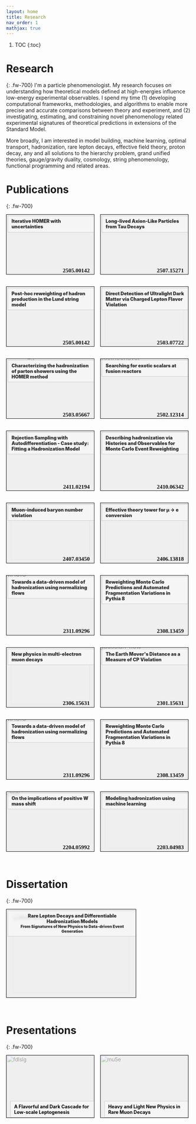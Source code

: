 ```yaml
---
layout: home
title: Research
nav_order: 1 
mathjax: true
---
```

1. TOC
{:toc}
<!---
## Table of contents
{: .no_toc .text-delta }

1. TOC
{:toc}

## **Summary**
{: .py-3}
/--->
<!---Many sub-fields of physics focus on formulating theories of macroscopic behavior from microscopic dynamics. High energy physics takes this to the extreme by using particle colliders as ''zeptoscopes'' (i.e. machines that can probe distances of $$\approx 10^{-21}$$ meters) to investigate the microscopic properties of fundamental matter. A relatively simple quantitative model, known as the Standard Model (SM) of elementary particle physics, can be used to predict the results of these collider experiments with astounding precision. However, while the SM correctly predicts a vast amount of collected experimental data there are still subsets of observations that are in *tension* with its theoretical predictions. My research primarily focuses on *understanding* and *bridging* this gap between discrepant theoretical predictions and experimental measurements./--->
# **Research** 
{: .fw-700}
I'm a particle phenomenologist. My research focuses on understanding how theoretical models defined at high-energies influence low-energy experimental observables. I spend my time (1) developing computational frameworks, methodologies, and algorithms to enable more precise and accurate comparisons between theory and experiment, and (2) investigating, estimating, and constraining novel phenomenology related experimental signatures of theoretical predictions in extensions of the Standard Model. 

More broadly, I am interested in model building, machine learning, optimal transport, hadronization, rare lepton decays, effective field theory, proton decay, any and all solutions to the hierarchy problem, grand unified theories, gauge/gravity duality, cosmology, string phenomenology, functional programming and related areas.


# **Publications**
{: .fw-700}

<style>
  .project-container {
    display: flex;
    flex-direction: column;
    gap: 1rem;
    width: 98%;
  }

  .project-block {
    flex: 1;
    position: relative;
    overflow: hidden;
    width: 100%;
    aspect-ratio: 3.236 / 2.2;
    max-width: 350px;
    background-color: #e0e0e0;
    display: block;
    border: 1px solid black;
    text-decoration: none;
    color: inherit;
    margin-bottom: 2rem;
  }

  .project-block img {
    width: 100%;
    height: 100%;
    object-fit: contain;
    object-position: center;
    transform: scale(var(--thumb-scale, 1));  /* zoom out effect, defaults to 1 */
    transform-origin: center;
    display: block;
  }

  .project-overlay {
    position: absolute;
    top: 0; 
    left: 0;
    width: 100%; height: 100%;
    display: flex;
    /*align-items: flex-end;*/ /* Place text box at top */
    align-items: flex-start;   /* Place text box at bottom */
    justify-content: center;
    padding: 3px 3px 3px 3px;
    background-color: rgba(250, 250, 250, 0.6);
  }

  .project-text-strip {
    width: 100%;
    margin-top: 0;
    background: rgba(255, 255, 255, 0.4);
    backdrop-filter: blur(3px);
    -webkit-backdrop-filter: blur(3px);
    color:  rgba(49, 49, 49, 1);;
    font-size: 0.9em;
    font-weight: 900;
    padding: 0.5em 0.75em;
    text-align: left;
    border: 1px solid #ccc;
  }

  .project-top-text {
  position: absolute;
  /*top: 10px;*/
  bottom: 0px;
  right: 10px;
  color: rgba(134, 0, 0, 1);
  font-weight: bold;
  /*background: rgba(255, 255, 255, 0.6);*/
  padding: 0em 0em;
  /*border: 1px solid #ccc;*/
  /*backdrop-filter: blur(5px);*/
  /*-webkit-backdrop-filter: blur(5px);*/
  z-index: 2;
}

  @media (min-width: 600px) {
    .project-container {
      flex-direction: row;
    }
  }
</style>

<!--- Import external font /--->
<link href="https://fonts.googleapis.com/css2?family=Orbitron:wght@900&display=swap" rel="stylesheet">
<style>
.special-text {
  font-family: "Orbitron", normal;  /* or any web-safe or imported font */
  font-size: 1.1em;
  font-weight: 900;
  color: #111111ff;
  margin: 0.1em 0.1em;
}
</style>

<div class="project-container">
  <a href="insert hyperlink" class="project-block" style="--thumb-scale: 1.6;">
    <img src="{{ './images/thumbnails/iHOMER.png' | relative_url }}" alt="posthocflavor">
    <div class="project-top-text special-text">2505.00142</div>
    <div class="project-overlay">
      <div class="project-text-strip">
        Iterative HOMER with uncertainties
      </div>
    </div>
  </a>

  <a href="insert hyperlink" class="project-block" style="--thumb-scale: 1.3;">
    <img src="{{ './images/thumbnails/SHiP_tau_ALP.svg' | relative_url }}" alt="posthocflavor">
    <div class="project-top-text special-text">2507.15271</div>
    <div class="project-overlay">
      <div class="project-text-strip">
        Long-lived Axion-Like Particles from Tau Decays
      </div>
    </div>
  </a>
</div>


<div class="project-container">
  <a href="insert hyperlink" class="project-block">
    <img src="{{ './images/thumbnails/posthoc_flav.png' | relative_url }}" alt="posthocflavor" style="--thumb-scale: 1.6;">
    <div class="project-top-text special-text">2505.00142</div>
    <div class="project-overlay">
      <div class="project-text-strip">
        Post-hoc reweighting of hadron production in the Lund string model
      </div>
    </div>
  </a>

  <a href="insert hyperlink" class="project-block" style="--thumb-scale: 0.9;">
    <img src="{{ './images/thumbnails/time_dependence.svg' | relative_url }}" alt="posthocflavor">
    <div class="project-top-text special-text">2503.07722</div>
    <div class="project-overlay">
      <div class="project-text-strip">
        Direct Detection of Ultralight Dark Matter via Charged Lepton Flavor Violation
      </div>
    </div>
  </a>
</div>


<div class="project-container">
  <a href="insert hyperlink" class="project-block" style="--thumb-scale: 1.25;">
    <img src="{{ './images/thumbnails/HOMER_gluons.svg' | relative_url }}" alt="HOMER_gluons">
    <div class="project-top-text special-text">2503.05667</div>
    <div class="project-overlay">
      <div class="project-text-strip">
        Characterizing the hadronization of parton showers using the HOMER method
      </div>
    </div>
  </a>

  <a href="insert hyperlink" class="project-block" style="--thumb-scale: 1.2;">
    <img src="{{ './images/thumbnails/production_detection_schematic.svg' | relative_url }}" alt="posthocflavor">
    <div class="project-top-text special-text">2502.12314</div>
    <div class="project-overlay">
      <div class="project-text-strip">
        Searching for exotic scalars at fusion reactors
      </div>
    </div>
  </a>
</div>

<div class="project-container">
  <a href="insert hyperlink" class="project-block" style="--thumb-scale: 1.25;">
    <img src="{{ './images/thumbnails/RSA.svg' | relative_url }}" alt="RSA">
    <div class="project-top-text special-text">2411.02194</div>
    <div class="project-overlay">
      <div class="project-text-strip">
        Rejection Sampling with Autodifferentiation - Case study: Fitting a Hadronization Model
      </div>
    </div>
  </a>

  <a href="insert hyperlink" class="project-block" style="--thumb-scale: 1.25;">
    <img src="{{ './images/thumbnails/HOMER.svg' | relative_url }}" alt="HOMER">
    <div class="project-top-text special-text">2410.06342</div>
    <div class="project-overlay">
      <div class="project-text-strip">
        Describing hadronization via Histories and Observables for Monte Carlo Event Reweighting
      </div>
    </div>
  </a>
</div>

<div class="project-container">
  <a href="insert hyperlink" class="project-block" style="--thumb-scale: 0.9;">
    <img src="{{ './images/thumbnails/muon_capture.svg' | relative_url }}" alt="muon_BNV">
    <div class="project-top-text special-text">2407.03450</div>
    <div class="project-overlay">
      <div class="project-text-strip">
        Muon-induced baryon number violation
      </div>
    </div>
  </a>

  <a href="insert hyperlink" class="project-block" style="--thumb-scale: 0.9;">
    <img src="{{ './images/thumbnails/tower.svg' | relative_url }}" alt="mu2e_EFT">
    <div class="project-top-text special-text">2406.13818</div>
    <div class="project-overlay">
      <div class="project-text-strip">
        Effective theory tower for &mu; &rarr; e conversion
      </div>
    </div>
  </a>
</div>

<div class="project-container">
  <a href="insert hyperlink" class="project-block" style="--thumb-scale: 1.2;">
    <img src="{{ './images/thumbnails/MAGIC.png' | relative_url}}" alt="MAGIC">
    <div class="project-top-text special-text">2311.09296</div>
    <div class="project-overlay">
      <div class="project-text-strip">
        Towards a data-driven model of hadronization using normalizing flows
      </div>
    </div>
  </a>

  <a href="insert hyperlink" class="project-block" style="--thumb-scale: 1.9;">
    <img src="{{ './images/thumbnails/insitu_kin.png' | relative_url }}" alt="insitu_kin">
    <div class="project-top-text special-text">2308.13459</div>
    <div class="project-overlay">
      <div class="project-text-strip">
        Reweighting Monte Carlo Predictions and Automated Fragmentation Variations in Pythia 8
      </div>
    </div>
  </a>
</div>

<div class="project-container">
  <a href="insert hyperlink" class="project-block" style="--thumb-scale: 0.9;">
    <img src="{{ './images/thumbnails/mu5e.svg' | relative_url}}" alt="mu5e">
    <div class="project-top-text special-text">2306.15631</div>
    <div class="project-overlay">
      <div class="project-text-strip">
        New physics in multi-electron muon decays
      </div>
    </div>
  </a>

  <a href="insert hyperlink" class="project-block" style="--thumb-scale: 1.2;">
    <img src="{{ './images/thumbnails/WqCP_ACP.png' | relative_url }}" alt="gaussian_flow">
    <div class="project-top-text special-text">2301.15631</div>
    <div class="project-overlay">
      <div class="project-text-strip">
        The Earth Mover's Distance as a Measure of CP Violation
      </div>
    </div>
  </a>
</div>

<div class="project-container">
  <a href="insert hyperlink" class="project-block" style="--thumb-scale: 1.2;">
    <img src="{{ './images/thumbnails/MAGIC.png' | relative_url}}" alt="MAGIC">
    <div class="project-top-text special-text">2311.09296</div>
    <div class="project-overlay">
      <div class="project-text-strip">
        Towards a data-driven model of hadronization using normalizing flows
      </div>
    </div>
  </a>

  <a href="insert hyperlink" class="project-block" style="--thumb-scale: 1.9;">
    <img src="{{ './images/thumbnails/insitu_kin.png' | relative_url }}" alt="insitu_kin">
    <div class="project-top-text special-text">2308.13459</div>
    <div class="project-overlay">
      <div class="project-text-strip">
        Reweighting Monte Carlo Predictions and Automated Fragmentation Variations in Pythia 8
      </div>
    </div>
  </a>
</div>

<div class="project-container">
  <a href="insert hyperlink" class="project-block" style="--thumb-scale: 1.1;">
    <img src="{{ './images/thumbnails/Wmass_NP.png' | relative_url}}" alt="mW">
    <div class="project-top-text special-text">2204.05992</div>
    <div class="project-overlay">
      <div class="project-text-strip">
        On the implications of positive W mass shift
      </div>
    </div>
  </a>

  <a href="insert hyperlink" class="project-block" style="--thumb-scale: 0.9;">
    <img src="{{ './images/thumbnails/hadronization_cartoon.svg' | relative_url }}" alt="hadronization">
    <div class="project-top-text special-text">2203.04983</div>
    <div class="project-overlay">
      <div class="project-text-strip">
        Modeling hadronization using machine learning
      </div>
    </div>
  </a>
</div>

<!---
"***Post-hoc reweighting of hadron production in the Lund string model***" - ***[2505.00142](https://arxiv.org/abs/2505.00142)*** - Authors: Benoit Assi, Christian Bierlich, Phil Ilten, *Tony Menzo*, Stephen Mrenna, Manuel Szewc, Micheal Wilkinson, Ahmed Youssef, and Jure Zupan

"***Direct Detection of Ultralight Dark Matter via Charged Lepton Flavor Violation***" - ***[2503.07722](https://arxiv.org/abs/2503.07722)*** - Authors: Innes Bigaran, Patrick Fox, Yann Gouttenoire, Roni Harnik, Gordan Krnjaic, *Tony Menzo*, and Jure Zupan

"***Characterizing the hadronization of parton showers using the HOMER method***" - ***[2503.05667](https://arxiv.org/abs/2503.05667)*** - Authors: Benoit Assi, Christian Bierlich, Phil Ilten, *Tony Menzo*, Stephen Mrenna, Manuel Szewc, Micheal Wilkinson, Ahmed Youssef, and Jure Zupan

"***Searching for exotic scalars at fusion reactors***" - ***[2502.12314](https://arxiv.org/abs/2502.12314)*** - Authors: Chaja Baruch, Patrick Fitzpatrick, *Tony Menzo*, Yotam Soreq, Sokratis Trifinopoulos, and Jure Zupan

"***Rejection Sampling with Autodifferentiation - Case study: Fitting a Hadronization Model***" - ***[2411.02194](https://arxiv.org/pdf/2411.02194)*** - Authors: Nick Heller, Phil Ilten, *Tony Menzo*, Stephen Mrenna, Benjamin Nachman, Andrzej Siodmok, Manuel Szwec, and Ahmed Youssef

"***Describing hadronization via Histories and Observables for Monte Carlo Event Reweighting***" - ***[2410.06342](https://arxiv.org/abs/2410.06342)*** - Authors: Christian Bierlich, Phil Ilten, *Tony Menzo*, Stephen Mrenna, Maniel Szwec, Michael Wilkinson, Ahmed Youssef, and Jure Zupan

"***Muon-induced baryon number violation***" - ***[2407.03450](https://arxiv.org/abs/2407.03450)*** - Authors: Patrick J. Fox, Matheus Hostert, *Tony Menzo*, Maxim Pospelov, and Jure Zupan

"***Effective theory tower for $$\mu \to e$$ conversion***" - ***[2406.13818](https://arxiv.org/abs/2406.13818)*** - Authors: Wick Haxton,  Kenneth McElvain,*Tony Menzo*, Evan Rule, and Jure Zupan


"***Towards a data-driven model of hadronization using normalizing flows***" - ***[2311.09296](https://arxiv.org/abs/2311.09296)*** - Authors: Christian Bierlich, Phil Ilten, *Tony Menzo*, Stephen Mrenna, Maniel Szwec, Michael Wilkinson, Ahmed Youssef, and Jure Zupan

"***Reweighting Monte Carlo Predictions and Automated Fragmentation Variations in Pythia 8***" - ***[2308.13459](https://arxiv.org/abs/2308.13459)*** - Authors: Christian Bierlich, Phil Ilten, *Tony Menzo*, Stephen Mrenna, Manuel Szwec, Michael Wilkinson, Ahmed Youssef, and Jure Zupan

"***New physics in multi-electron muon decays***" - ***[2306.15631](https://arxiv.org/abs/2306.15631)*** - Authors: Matheus Hostert, *Tony Menzo*, Maxim Pospelov, and Jure Zupan

"***The Earth Mover's Distance as a Measure of CP Violation***" - ***[2301.13211](https://arxiv.org/abs/2301.13211)*** - Authors: Adam Davis, *Tony Menzo*, Ahmed Youssef, and Jure Zupan

"***On the implications of positive W mass shift***" - ***[2204.05992](https://arxiv.org/abs/2204.05992)*** - Authors: Reuven Balkin, Eric Madge, *Tony Menzo*, Yotam Soreq, Gilad Perez, and Jure Zupan

"***Modeling hadronization using machine learning***" - ***[2203.04983](https://arxiv.org/abs/2203.04983)*** - Authors: Ahmed Youssef, Phil Ilten, *Tony Menzo*, and Jure Zupan

/--->


# **Dissertation**
{: .fw-700}
<div class="project-container">
  <a href="insert hyperlink" class="project-block" style="--thumb-scale: 0.9;">
    <img src="{{ './images/thumbnails/dissertation.png' | relative_url}}" alt="dissertation">
    <div class="project-overlay">
      <div class="project-text-strip" style="text-align: center;">
        Rare Lepton Decays and Differentiable Hadronization Models<br> <small>From Signatures of New Physics to Data-driven Event Generation</small>
      </div>
    </div>
  </a>
</div>

# **Presentations**
{: .fw-700}
<!---
Containers for displaying project/presentation blocks
/--->

<style>
  .container {
    display: flex;
    flex-direction: column;
    gap: 1rem;
    width: 98%;
  }

  .responsive-block {
    flex: 1;
    position: relative;
    overflow: hidden;
    width: 100%;
    aspect-ratio: 3.236 / 2.3;
    max-width: 500px;
    background-color: #e0e0e0;
    display: block;
    border: 1px solid black;
    text-decoration: none;
    color: inherit;
  }

  .responsive-block img {
    width: 100%;
    height: 100%;
    object-fit: cover;
    display: block;
  }

  .overlay {
    position: absolute;
    top: 0; left: 0;
    width: 100%; height: 100%;
    display: flex;
    align-items: flex-end;
    justify-content: center;
    padding: 0 10px 10px 10px;
    pointer-events: none;
    background-color: rgba(250, 250, 250, 0.6);
  }

  .text-strip {
    width: 100%;
    background: rgba(255, 255, 255, 0.4);
    backdrop-filter: blur(5px);
    -webkit-backdrop-filter: blur(5px);
    color: black;
    font-size: 0.9em;
    font-weight: bold;
    padding: 0.5em 0.75em;
    text-align: left;
    z-index: 2;
    pointer-events: auto;
    border: 1px solid #ccc;
    <!---border-radius: 4px;--->
  }

  @media (min-width: 600px) {
    .container {
      flex-direction: row;
    }
  }
</style>

<!---
Examples of syntax for project/presentation blocks.
/--->

<div class="container">
  <a href="presentations/[Menzo]AFlavorfulAndDarkCascadeForLowScaleLeptogenesis.pdf" class="responsive-block">
    <img src="{{ './images/thumbnails/fdlslg.svg' | relative_url }}" alt="fdlslg">
    <div class="overlay">
      <div class="text-strip">
        A Flavorful and Dark Cascade for Low-scale Leptogenesis
      </div>
    </div>
  </a>

  <!-- Add more blocks like this if needed -->
  <a href="/another-page/" class="responsive-block">
    <img src="{{ './images/thumbnails/mu5e.svg' | relative_url }}" alt="mu5e">
    <div class="overlay">
      <div class="text-strip">
        Heavy and Light New Physics in Rare Muon Decays
      </div>
    </div>
  </a>

</div>

<!---
## On the horizon
{: .py-3}

- ***Flavorful low-scale leptogenesis***
/--->
